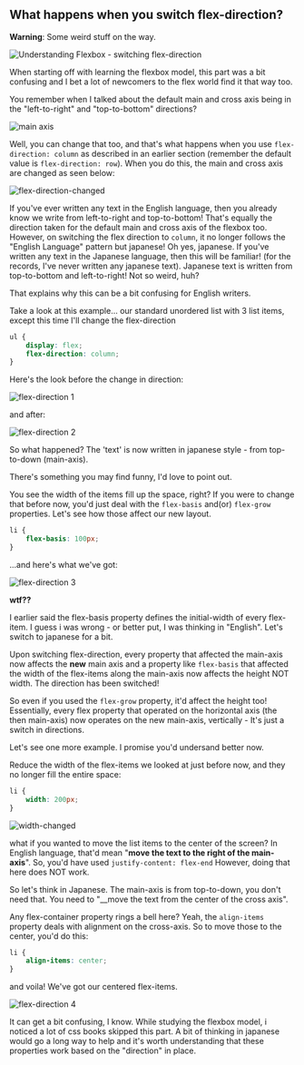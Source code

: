 ## What happens when you switch flex-direction?
**Warning**: Some weird stuff on the way.

![Understanding Flexbox - switching flex-direction](http://i.imgur.com/ILmpwiY.jpg)

When starting off with learning the flexbox model, this part was a bit confusing and I bet a lot of newcomers to the flex world find it that way too.

You remember when I talked about the default main and cross axis being in the "left-to-right" and "top-to-bottom" directions?

![main axis](http://i1064.photobucket.com/albums/u363/Ohans_Emmanuel/flexbox-article/flexbox-engl_zpsgmowsbbi.jpg)

Well, you can change that too, and that's what happens when you use ```flex-direction: column``` as described in an earlier section (remember the default value is ```flex-direction: row```). When you do this, the main and cross axis are changed as seen below:

![flex-direction-changed](http://i.imgur.com/01q5kWa.jpg)

If you've ever written any text in the English language, then you already know we write from left-to-right and top-to-bottom! That's equally the direction taken for the default main and cross axis of the flexbox too. However, on switching the flex direction to ```column```, it no longer follows the "English Language" pattern but japanese! Oh yes, japanese.
If you've written any text in the Japanese language, then this will be familiar! (for the records, I've never written any japanese text). Japanese text is written from top-to-bottom and left-to-right! Not so weird, huh?

That explains why this can be a bit confusing for English writers.

Take a look at this example... our standard unordered list with 3 list items, except this time I'll change the flex-direction


```css
ul {
	display: flex;
	flex-direction: column;
}

```

Here's the look before the change in direction:

![flex-direction 1](http://i.imgur.com/jz0P0QE.png)

and after:

![flex-direction 2](http://i.imgur.com/5JvhewK.png)

So what happened?
The 'text' is now written in japanese style - from top-to-down (main-axis).

There's something you may find funny, I'd love to point out.

You see the width of the items fill up the space, right? If you were to change that before now, you'd just deal with the ```flex-basis``` and(or) ```flex-grow``` properties. Let's see how those affect our new layout.

```css
li {
	flex-basis: 100px;
}
```
...and here's what we've got:

![flex-direction 3](http://i.imgur.com/VLcqEBU.png)

__wtf??__

I earlier said the flex-basis property defines the initial-width of every flex-item. I guess i was wrong - or better put, I was thinking in "English". Let's switch to japanese for a bit.

Upon switching flex-direction, every property that affected the main-axis now affects the __new__ main axis and a property like ```flex-basis``` that affected the width of the flex-items along the main-axis now affects the height NOT width. The direction has been switched!

So even if you used the ```flex-grow``` property, it'd affect the height too!
Essentially, every flex property that operated on the horizontal axis (the then main-axis) now operates on the new main-axis, vertically - It's just a switch in directions.

Let's see one more example. I promise you'd undersand better now.

Reduce the width of the flex-items we looked at just before now, and they no longer fill the entire space:

```css
li {
	width: 200px;
}
```

![width-changed](http://i.imgur.com/rrrIB19.png)

what if you wanted to move the list items to the center of the screen?
In English language, that'd mean "__move the text to the right of the main-axis__". So, you'd have used ```justify-content: flex-end``` However, doing that here does NOT work.

So let's think in Japanese. The main-axis is from top-to-down, you don't need that. You need to "__move the text from the center of the cross axis".

Any flex-container property rings a bell here? Yeah, the ```align-items``` property deals with alignment on the cross-axis. So to move those to the center, you'd do this:

```css
li {
	align-items: center;
}
```
and voila! We've got our centered flex-items.

![flex-direction 4](http://i.imgur.com/dc7IVs8.png)

It can get a bit confusing, I know. While studying the flexbox model, i noticed a lot of css books skipped this part. A bit of thinking in japanese would go a long way to help and it's worth understanding that these properties work based on the "direction" in place.